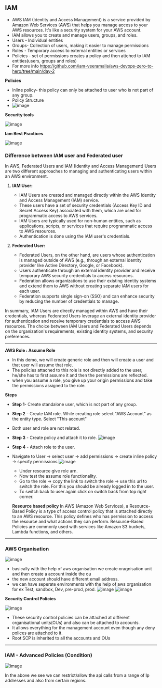 ## IAM

- AWS IAM (Identity and Access Management) is a service provided by Amazon Web Services (AWS) that helps you manage access to your AWS resources. It's like a security system for your AWS account.
- IAM allows you to create and manage users, groups, and roles.
- Users - Individual entities
- Groups- Collection of users, making it easier to manage permissions
- Roles - Temporary access to external entities or services
- Policies - set of permissions creates a policy and then attched to IAM entities(users, groups and roles)
- For more info https://github.com/iam-veeramalla/aws-devops-zero-to-hero/tree/main/day-2

**Policies**

- Inline policy- this policy can only be attached to user who is not part of any group.
- Policy Structure
- ![image](https://github.com/muppin/mastering-DevOps/assets/121821200/77fbe9bc-8e37-4d8c-b699-21ba65c71f82)

**Security tools**

![image](https://github.com/muppin/mastering-DevOps/assets/121821200/285bddfe-e2d5-47c9-ada9-de41ace2ba5e)

**Iam Best Practices**

![image](https://github.com/muppin/mastering-DevOps/assets/121821200/105bda8b-dc78-4b10-bba3-a731c92d996f)



### Difference between IAM user and Federated user

In AWS, Federated Users and IAM (Identity and Access Management) Users are two different approaches to managing and authenticating users within an AWS environment.

1. **IAM User:**
   - IAM Users are created and managed directly within the AWS Identity and Access Management (IAM) service.
   - These users have a set of security credentials (Access Key ID and Secret Access Key) associated with them, which are used for programmatic access to AWS services.
   - IAM Users are typically used for non-human entities, such as applications, scripts, or services that require programmatic access to AWS resources.
   - Authentication is done using the IAM user's credentials.

2. **Federated User:**
   - Federated Users, on the other hand, are users whose authentication is managed outside of AWS (e.g., through an external identity provider like Active Directory, Google, or Facebook).
   - Users authenticate through an external identity provider and receive temporary AWS security credentials to access resources.
   - Federation allows organizations to use their existing identity systems and extend them to AWS without creating separate IAM users for each user.
   - Federation supports single sign-on (SSO) and can enhance security by reducing the number of credentials to manage.

In summary, IAM Users are directly managed within AWS and have their credentials, whereas Federated Users leverage an external identity provider for authentication and receive temporary credentials to access AWS resources. The choice between IAM Users and Federated Users depends on the organization's requirements, existing identity systems, and security preferences.

*****************************************************************************************************************************************************************************************

**AWS Role : Assume Role**
- In this demo, we will create generic role and then will create a user and that user will assume that role.
- The policies attached to this role is not directly added to the user, he/she has to first assume it and then the permissions are reflected.
- when you assume a role, you give up your origin permissions and take the permissions assigned to the role.

**Steps**
- **Step 1**- Create standalone user, which is not part of any group.
- **Step 2** - Create IAM role. While creating role select "AWS Account" as the entity type. Select "This account"
- Both user and role are not related.
- **Step 3** - Create policy and attach it to role.
![image](https://github.com/muppin/mastering-DevOps/assets/56094875/23b8c008-9b55-4a2e-8b56-67382ca386ef)
- **Step 4** - Attach role to the user.
- Navigate to User -> select user -> add permissions -> create inline policy -> specify permissions
  ![image](https://github.com/muppin/mastering-DevOps/assets/56094875/c54b1d4f-3d40-4092-9bad-0474f429378a)
  - Under resource give role arn.
  - Now test the assume role functionality.
  - Go to the role -> copy the link to switch the role -> use this url to switch the role. For this you should be already logged in to the user.
  - To switch back to user again click on switch back from top right corner.
 
  **Resource based policy**
  In AWS (Amazon Web Services), a Resource-Based Policy is a type of access control policy that is attached directly to an AWS resource. This policy defines who has permission to access the resource and what actions they can perform. Resource-Based Policies are commonly used with services like Amazon S3 buckets, Lambda functions, and others.
 
_________________________________________________________________________________________________________________________

### AWS Organisation


![image](https://github.com/muppin/mastering-DevOps/assets/121821200/06adfd04-2733-489b-8542-c26558d581dc)
- basically with the help of aws organisation we create oragnisation unit and then create a account inside the ou
- the new account should have different email address.
- we can have seperate environments with the help of aws organisation for ex Test, sandbox, Dev, pre-prod, prod.
![image](https://github.com/muppin/mastering-DevOps/assets/121821200/83baedeb-ccf8-4817-b66b-b2a338cfc51e)
![image](https://github.com/muppin/mastering-DevOps/assets/121821200/ed96d630-491e-4040-8f69-f74f1a514d4b)

**Security Control Policies**

![image](https://github.com/muppin/mastering-DevOps/assets/121821200/50aa651a-c0f3-4e45-b3cb-eead43cb0314)

- These security control policies can be attached at different organisational units(OUs) and also can be attached to accounts.
- It allows everything for the management account even though any deny polices are attached to it.
- Root SCP is inherited to all the accounts and OUs

_________________________________________________________________________________________________________________________

 ### IAM - Advanced Policies (Condition)

 ![image](https://github.com/muppin/mastering-DevOps/assets/121821200/01ffafcd-4905-41c3-af1d-a0f109973a39)

 In the above we see we can restrict/allow the api calls from a range of Ip addresses and also from certain regions.








